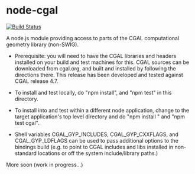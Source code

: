 node-cgal
=========

[![Build Status](https://travis-ci.org/fluxio/node-cgal.png?branch=master)](https://travis-ci.org/fluxio/node-cgal)

A node.js module providing access to parts of the CGAL computational geometry library (non-SWIG).

- Prerequisite: you will need to have the CGAL libraries and headers installed on your build and
test machines for this.  CGAL sources can be downloaded from cgal.org, and built and installed by
following the directions there.  This release has been developed and tested against CGAL release
4.7.

- To install and test locally, do "npm install", and "npm test" in this directory.

- To install into and test within a different node application, change to the target application's
top level directory and do "npm install <path-to-this-dir>" and "npm test cgal".

- Shell variables CGAL_GYP_INCLUDES, CGAL_GYP_CXXFLAGS, and CGAL_GYP_LDFLAGS can be used to pass
additional options to the bindings build (e.g. to point to CGAL includes and libs installed in
non-standard locations or off the system include/library paths.)

More soon (work in progress...)
